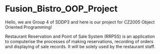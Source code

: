 # Fusion_Bistro_OOP_Project

Hello, we are Group 4 of SDDP3 and here is our project for CZ2005 Object Oriented Programming!

Restaurant Reservation and Point of Sale System (RRPSS) is an application to computerise the processes of making reservations, recording of orders and displaying of sale records. It will be solely used by the restaurant staff.
